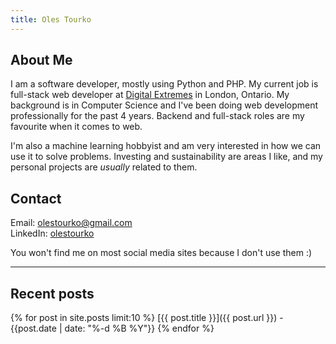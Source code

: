```yaml
---
title: Oles Tourko
---
```


## About Me

I am a software developer, mostly using Python and PHP.
My current job is full-stack web developer at [Digital Extremes](http://www.digitalextremes.com/) in London, Ontario.
My background is in Computer Science and I've been doing web development professionally for the past 4 years. Backend and full-stack roles are my favourite when it comes to web.

I'm also a machine learning hobbyist and am very interested in how we can use it to solve problems. Investing and sustainability are areas I like, and my personal projects are _usually_ related to them.

## Contact

Email: [olestourko@gmail.com](mailto:olestourko@gmail.com)  
LinkedIn: [olestourko](https://www.linkedin.com/in/olestourko/)

You won't find me on most social media sites because I don't use them :)

---

## Recent posts
{% for post in site.posts limit:10 %}
  [{{ post.title }}]({{ post.url }}) - {{post.date | date: "%-d %B %Y"}}
{% endfor %}
